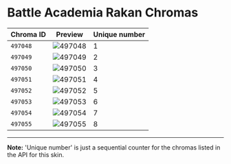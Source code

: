 # Battle Academia Rakan Chromas

| Chroma ID | Preview | Unique number |
|---|---|---|
| `497048` | ![497048](https://raw.communitydragon.org/latest/plugins/rcp-be-lol-game-data/global/default/v1/champion-chroma-images/497/497048.png) | 1 |
| `497049` | ![497049](https://raw.communitydragon.org/latest/plugins/rcp-be-lol-game-data/global/default/v1/champion-chroma-images/497/497049.png) | 2 |
| `497050` | ![497050](https://raw.communitydragon.org/latest/plugins/rcp-be-lol-game-data/global/default/v1/champion-chroma-images/497/497050.png) | 3 |
| `497051` | ![497051](https://raw.communitydragon.org/latest/plugins/rcp-be-lol-game-data/global/default/v1/champion-chroma-images/497/497051.png) | 4 |
| `497052` | ![497052](https://raw.communitydragon.org/latest/plugins/rcp-be-lol-game-data/global/default/v1/champion-chroma-images/497/497052.png) | 5 |
| `497053` | ![497053](https://raw.communitydragon.org/latest/plugins/rcp-be-lol-game-data/global/default/v1/champion-chroma-images/497/497053.png) | 6 |
| `497054` | ![497054](https://raw.communitydragon.org/latest/plugins/rcp-be-lol-game-data/global/default/v1/champion-chroma-images/497/497054.png) | 7 |
| `497055` | ![497055](https://raw.communitydragon.org/latest/plugins/rcp-be-lol-game-data/global/default/v1/champion-chroma-images/497/497055.png) | 8 |

---

**Note:** 'Unique number' is just a sequential counter for the chromas listed in the API for this skin.